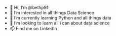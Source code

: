 - 👋 Hi, I’m @bethp91
- 👀 I’m interested in all things Data Science
- 🌱 I’m currently learning Python and all things data
- 💞️ I’m looking to learn all i can about data science
- 📫 Find me on LinkedIn

<!---
bethp91/bethp91 is a ✨ special ✨ repository because its `README.md` (this file) appears on your GitHub profile.
You can click the Preview link to take a look at your changes.
--->
